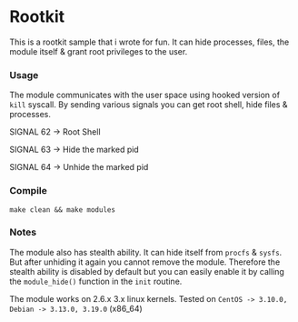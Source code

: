 # Rootkit

This is a rootkit sample that i wrote for fun. It can hide processes, files, the module itself & grant root privileges to the user.

### Usage

The module communicates with the user space using hooked version of `kill` syscall. By sending various signals you can get root shell, hide files & processes.

SIGNAL 62 -> Root Shell

SIGNAL 63 -> Hide the marked pid

SIGNAL 64 -> Unhide the marked pid

### Compile

`make clean && make modules`

### Notes
The module also has stealth ability. It can hide itself from `procfs` & `sysfs`. But after unhiding it again you cannot remove the module.
Therefore the stealth ability is disabled by default but you can easily enable it by calling the `module_hide()` function in the `init` routine.

The module works on 2.6.x 3.x linux kernels. Tested on `CentOS -> 3.10.0, Debian -> 3.13.0, 3.19.0` (x86_64)
